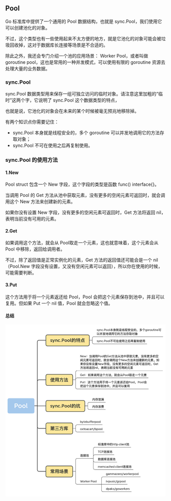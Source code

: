 ## Pool

Go 标准库中提供了一个通用的 Pool 数据结构，也就是 sync.Pool，我们使用它可以创建池化的对象。

不过，这个类型也有一些使用起来不太方便的地方，就是它池化的对象可能会被垃圾回收掉，这对于数据库长连接等场景是不合适的。

除此之外，我还会专门介绍一个池的应用场景： Worker Pool，或者叫做 goroutine pool，这也是常用的一种并发模式，可以使用有限的 goroutine 资源去处理大量的业务数据。

### sync.Pool

sync.Pool 数据类型用来保存一组可独立访问的临时对象。请注意这里加粗的“临时”这两个字，它说明了 sync.Pool 这个数据类型的特点，

也就是说，它池化的对象会在未来的某个时候被毫无预兆地移除掉。

有两个知识点你需要记住：
- sync.Pool 本身就是线程安全的，多个 goroutine 可以并发地调用它的方法存取对象；
- sync.Pool 不可在使用之后再复制使用。

### sync.Pool 的使用方法

#### 1.New

Pool struct 包含一个 New 字段，这个字段的类型是函数 func() interface{}。

当调用 Pool 的 Get 方法从池中获取元素，没有更多的空闲元素可返回时，就会调用这个 New 方法来创建新的元素。

如果你没有设置 New 字段，没有更多的空闲元素可返回时，Get 方法将返回 nil，表明当前没有可用的元素。

#### 2.Get

如果调用这个方法，就会从 Pool取走一个元素，这也就意味着，这个元素会从 Pool 中移除，返回给调用者。

不过，除了返回值是正常实例化的元素，Get 方法的返回值还可能会是一个 nil（Pool.New 字段没有设置，又没有空闲元素可以返回），所以你在使用的时候，可能需要判断。

#### 3.Put

这个方法用于将一个元素返还给 Pool，Pool 会把这个元素保存到池中，并且可以复用。但如果 Put 一个 nil 值，Pool 就会忽略这个值。

#### 总结

![sync.pool数据结构](./img/pool_06.jpg)